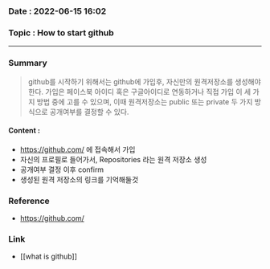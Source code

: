 ### Date : 2022-06-15 16:02

### Topic : How to start github
---
### Summary
> github를 시작하기 위해서는 github에 가입후, 자신만의 원격저장소를 생성해야한다. 가입은 페이스북 아이디 혹은 구글아이디로 연동하거나 직접 가입 이 세 가지 방법 중에 고를 수 있으며, 이때 원격저장소는 public 또는 private 두 가지 방식으로 공개여부를 결정할 수 있다.

#### Content :
- https://github.com/ 에 접속해서 가입
- 자신의 프로필로 들어가서, Repositories 라는 원격 저장소 생성
- 공개여부 결정 이후 confirm
- 생성된 원격 저장소의 링크를 기억해둘것

### Reference
- https://github.com/

### Link
- [[what is github]]
